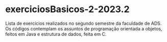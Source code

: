 # exerciciosBasicos-2-2023.2
Lista de exercícios realizados no segundo semestre da faculdade de ADS.
Os códigos contemplam os assuntos de programação orientada a objetos,
feitos em Java e estrutura de dados, feita em C. 
